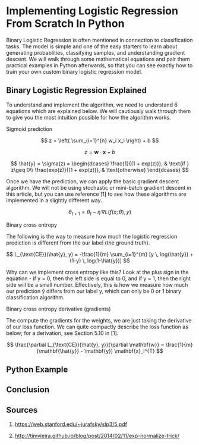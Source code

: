 # Implementing Logistic Regression From Scratch In Python

Binary Logistic Regression is often mentioned in connection to classification tasks. The model is simple and one of the easy starters to learn about generating probablities, classifying samples, and understanding gradient descent. We will walk through some mathematical equations and pair them practical examples in Python afterwards, so that you can see exactly how to train your own custom binary logistic regression model.

## Binary Logistic Regression Explained

To understand and implement the algorithm, we need to understand 6 equations which are explained below. We will cautiously walk through them to give you the most intuition possible for how the algorithm works.

Sigmoid prediction

$$
z = \left( \sum_{i=1}^{n} w_i x_i \right) + b
$$

$$
z = \mathbf{w} \cdot \mathbf{x} + b
$$

$$
\hat{y} = \sigma(z) = 
\begin{dcases}
    \frac{1}{(1 + exp(z))}, & \text{if } z\geq 0\\
    \frac{exp(z)}{(1 + exp(z))}, & \text{otherwise}
\end{dcases}
$$

Once we have the prediction, we can apply the basic gradient descent algorithm. We will not be using stochastic or mini-batch gradient descent in this article, but you can use reference [1] to see how these algorithms are implemented in a slightly different way.

$$
\theta_{t+1} = \theta_{t} - \eta\, \nabla L(f(x;\theta), y)
$$

Binary cross entropy

The following is the way to measure how much the logistic regression prediction is different from the our label (the ground truth).

$$
L_{\text{CE}}(\hat{y}, y) = -\frac{1}{m} \sum_{i=1}^{m} [y \, log(\hat{y}) + (1-y) \, log(1-\hat{y})]
$$

Why can we implement cross entropy like this? Look at the plus sign in the equation - if y = 0, then the left side is equal to 0, and if y = 1, then the right side will be a small number. Effectively, this is how we measure how much our prediction ŷ differs from our label y, which can only be 0 or 1 binary classification algorithm.

Binary cross entropy derivative (gradients)

The compute the gradients for the weights, we are just taking the derivative of our loss function. We can quite compactly describe the loss function as below; for a derivation, see Section 5.10 in [1].

$$
\frac{\partial L_{\text{CE}}(\hat{y}, y)}{\partial \mathbf{w}} = \frac{1}{m} (\mathbf{\hat{y}} - \mathbf{y}) \mathbf{x}_i^{T}
$$

## Python Example

## Conclusion

## Sources

1. https://web.stanford.edu/~jurafsky/slp3/5.pdf

2. http://timvieira.github.io/blog/post/2014/02/11/exp-normalize-trick/